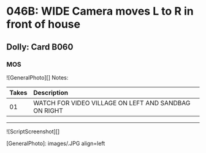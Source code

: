 # 046B: WIDE Camera moves L to R in front of house

## Dolly: Card B060

### MOS

![GeneralPhoto][]
Notes: 

| Takes | Description |
|:---|:----|
| 01 | WATCH FOR VIDEO VILLAGE ON LEFT AND SANDBAG ON RIGHT |

----

![ScriptScreenshot][]


[GeneralPhoto]:  images/.JPG align=left
